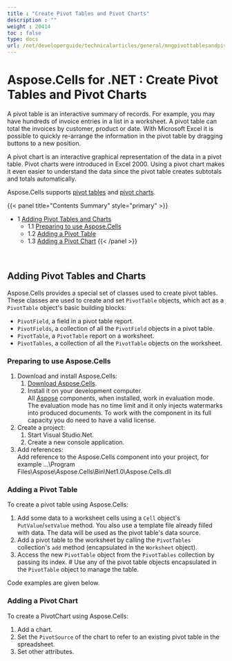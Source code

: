 ```yaml
---
title : "Create Pivot Tables and Pivot Charts" 
description : "" 
weight : 20414 
toc : false
type: docs
url: /net/developerguide/technicalarticles/general/mngpivottablesandpivotcharts/create+pivot+tables+and+pivot+charts/
---
```


# Aspose.Cells for .NET : Create Pivot Tables and Pivot Charts


A pivot table is an interactive summary of records. For example, you may have hundreds of invoice entries in a list in a worksheet. A pivot table can total the invoices by customer, product or date. With Microsoft Excel it is possible to quickly re-arrange the information in the pivot table by dragging buttons to a new position.

A pivot chart is an interactive graphical representation of the data in a pivot table. Pivot charts were introduced in Excel 2000. Using a pivot chart makes it even easier to understand the data since the pivot table creates subtotals and totals automatically.

Aspose.Cells supports [pivot tables](https://docs2.aspose.com/cells/net/developerguide/technicalarticles/general/mngpivottablesandpivotcharts/create+pivot+tables+and+pivot+charts) and [pivot charts](https://docs2.aspose.com/cells/net/developerguide/technicalarticles/general/mngpivottablesandpivotcharts/create+pivot+tables+and+pivot+charts).

{{< panel title="Contents Summary" style="primary" >}}
*   1 [Adding Pivot Tables and Charts](#adding-pivot-tables-and-charts)
    *   1.1 [Preparing to use Aspose.Cells](#preparing-to-use-aspose.cells)
    *   1.2 [Adding a Pivot Table](#adding-a-pivot-table)
    *   1.3 [Adding a Pivot Chart](#adding-a-pivot-chart)
{{< /panel >}}
 

 

## Adding Pivot Tables and Charts

Aspose.Cells provides a special set of classes used to create pivot tables. These classes are used to create and set `PivotTable` objects, which act as a `PivotTable` object's basic building blocks:

*   `PivotField`, a field in a pivot table report.
*   `PivotFields`, a collection of all the `PivotField` objects in a pivot table.
*   `PivotTable`, a `PivotTable` report on a worksheet.
*   `PivotTables`, a collection of all the `PivotTable` objects on the worksheet.

### Preparing to use Aspose.Cells

1.  Download and install Aspose.Cells:
    1.  [Download Aspose.Cells](http://www.aspose.com/community/files/51/.net-components/aspose.cells-for-.net/default.aspx).
    2.  Install it on your development computer.  
        All [Aspose](http://www.aspose.com/) components, when installed, work in evaluation mode. The evaluation mode has no time limit and it only injects watermarks into produced documents. To work with the component in its full capacity you do need to have a valid license.
2.  Create a project:
    1.  Start Visual Studio.Net.
    2.  Create a new console application.
3.  Add references:  
    Add reference to the Aspose.Cells component into your project, for example ...\\Program Files\\Aspose\\Aspose.Cells\\Bin\\Net1.0\\Aspose.Cells.dll

### Adding a Pivot Table

To create a pivot table using Aspose.Cells:

1.  Add some data to a worksheet cells using a `Cell` object's `PutValue`/`setValue` method. You also use a template file already filled with data. The data will be used as the pivot table's data source.
2.  Add a pivot table to the worksheet by calling the `PivotTables` collection's `add` method (encapsulated in the `Worksheet` object).
3.  Access the new `PivotTable` object from the `PivotTables` collection by passing its index. # Use any of the pivot table objects encapsulated in the `PivotTable` object to manage the table.

Code examples are given below.

### Adding a Pivot Chart

To create a PivotChart using Aspose.Cells:

1.  Add a chart.
2.  Set the `PivotSource` of the chart to refer to an existing pivot table in the spreadsheet.
3.  Set other attributes.


